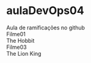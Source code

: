 # aulaDevOps04
Aula de ramificações no github<br>
Filme01<br>
The Hobbit<br>
Filme03<br>
The Lion King<br>
